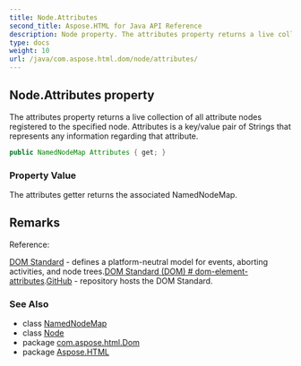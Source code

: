 ```yaml
---
title: Node.Attributes
second_title: Aspose.HTML for Java API Reference
description: Node property. The attributes property returns a live collection of all attribute nodes registered to the specified node. Attributes is a key/value pair of Strings that represents any information regarding that attribute
type: docs
weight: 10
url: /java/com.aspose.html.dom/node/attributes/
---
```

## Node.Attributes property

The attributes property returns a live collection of all attribute nodes registered to the specified node. Attributes is a key/value pair of Strings that represents any information regarding that attribute.

```java
public NamedNodeMap Attributes { get; }
```

### Property Value

The attributes getter returns the associated NamedNodeMap.

## Remarks

Reference:

[DOM Standard](https://dom.spec.whatwg.org/) - defines a platform-neutral model for events, aborting activities, and node trees.[DOM Standard (DOM) # dom-element-attributes](https://dom.spec.whatwg.org/#dom-element-attributes).[GitHub](https://github.com/whatwg/dom) - repository hosts the DOM Standard.

### See Also

* class [NamedNodeMap](../../../com.aspose.html.collections/namednodemap/)
* class [Node](../)
* package [com.aspose.html.Dom](../../node/)
* package [Aspose.HTML](../../../)
